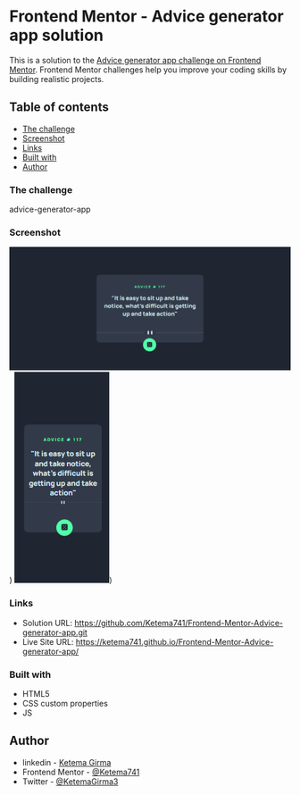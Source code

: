 # Frontend Mentor - Advice generator app solution

This is a solution to the [Advice generator app challenge on Frontend Mentor](https://www.frontendmentor.io/challenges/advice-generator-app-QdUG-13db). Frontend Mentor challenges help you improve your coding skills by building realistic projects.


## Table of contents

  - [The challenge](#the-challenge)
  - [Screenshot](#screenshot)
  - [Links](#links)
  - [Built with](#built-with)
  - [Author](#author)




### The challenge
advice-generator-app



### Screenshot

![desktop view of advice-generator-app](images/desktop.png))
![phone view of advice-generator-app](images/phone.png))

### Links

- Solution URL: https://github.com/Ketema741/Frontend-Mentor-Advice-generator-app.git
- Live Site URL:  https://ketema741.github.io/Frontend-Mentor-Advice-generator-app/

### Built with
- HTML5 
- CSS custom properties
- JS


## Author

- linkedin - [Ketema Girma](https://www.linkedin.com/in/ketema-girma-608729228/)
- Frontend Mentor - [@Ketema741](https://www.frontendmentor.io/profile/Ketema741)
- Twitter - [@KetemaGirma3](https://www.twitter.com/KetemaGirma3)
